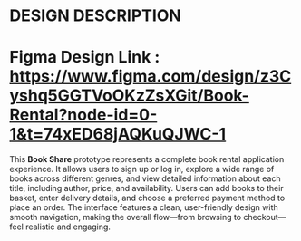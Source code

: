 # DESIGN DESCRIPTION

# Figma Design Link : https://www.figma.com/design/z3Cyshq5GGTVoOKzZsXGit/Book-Rental?node-id=0-1&t=74xED68jAQKuQJWC-1

This **Book Share** prototype represents a complete book rental application experience. It allows users to sign up or log in, explore a wide range of books across different genres, and view detailed information about each title, including author, price, and availability. Users can add books to their basket, enter delivery details, and choose a preferred payment method to place an order. The interface features a clean, user-friendly design with smooth navigation, making the overall flow—from browsing to checkout—feel realistic and engaging.
